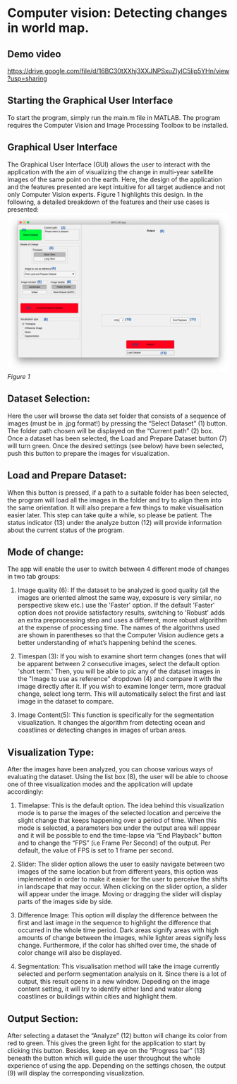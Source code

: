 # Computer vision: Detecting changes in world map.

## Demo video
https://drive.google.com/file/d/16BC30tXXhj3XXJNPSxuZlyIC5lip5YHn/view?usp=sharing

## Starting the Graphical User Interface
To start the program, simply run the main.m file in MATLAB. The program requires the Computer Vision and Image Processing Toolbox to be installed.

## Graphical User Interface
The Graphical User Interface (GUI) allows the user to interact with the application with the aim of visualizing the change in multi-year satellite images of the same point on the earth. Here, the design of the application and the features presented are kept intuitive for all target audience and not only Computer Vision experts. Figure 1 highlights this design. In the following, a detailed breakdown of the features and their use cases is presented:
![Figure 1](./img/UI.png) *Figure 1*

## Dataset Selection:
Here the user will browse the data set folder that consists of a sequence of images (must be in .jpg format!) by pressing the “Select Dataset” (1) button. The folder path chosen will be displayed on the “Current path” (2) box. Once a dataset has been selected, the Load and Prepare Dataset button (7) will turn green. Once the desired settings (see below) have been selected, push this button to prepare the images for visualization.

## Load and Prepare Dataset:
When this button is pressed, if a path to a suitable folder has been selected, the program will load all the images in the folder and try to align them into the same orientation. It will also prepare a few things to make visualisation easier later. This step can take quite a while, so please be patient. The status indicator (13) under the analyze button (12) will provide information about the current status of the program.

## Mode of change: 
The app will enable the user to switch between 4 different mode of changes in two tab groups:
                
1. Image quality (6): If the dataset to be analyzed is good quality (all the images are oriented almost the same way, exposure is very similar, no perspective skew etc.) use the 'Faster' option. If the default 'Faster' option does not provide satisfactory results, switching to 'Robust' adds an extra preprocessing step and uses a different, more robust algorithm at the expense of processing time. The names of the algorithms used are shown in parentheses so that the Computer Vision audience gets a better understanding of what’s happening behind the scenes.
                
2. Timespan (3): If you wish to examine short term changes (ones that will be apparent between 2 consecutive images, select the default option 'short term.' Then, you will be able to pic any of the dataset images in the "Image to use as reference" dropdown (4) and compare it with the image directly after it. If you wish to examine longer term, more gradual change, select long term. This will automatically select the first and last image in the dataset to compare.
3. Image Content(5): This function is specifically for the segmentation visualization. It changes the algorithm from detecting ocean and coastlines or detecting changes in images of urban areas.

## Visualization Type: 
After the images have been analyzed, you can choose various ways of evaluating the dataset. Using the list box (8), the user will be able to choose one of three visualization modes and the application will update accordingly:
1. Timelapse: This is the default option. The idea behind this visualization mode is to parse the images of the selected location and perceive the slight change that keeps happening over a period of time. When this mode is selected, a parameters box under the output area will appear and it will be possible to end the time-lapse via “End Playback” button and to change the “FPS” (i.e Frame Per Second) of the output. Per default, the value of FPS is set to 1 frame per second.

2. Slider: The slider option allows the user to easily navigate between two images of the same location but from different years, this option was implemented in order to make it easier for the user to perceive the shifts in landscape that may occur. When clicking on the slider option, a slider will appear under the image. Moving or dragging the slider will display parts of the images side by side. 
                
3. Difference Image: This option will display the difference between the first and last image in the sequence to highlight the difference that occurred in the whole time period. Dark areas signify areas with high amounts of change between the images, while lighter areas signify less change. Furthermore, if the color has shifted over time, the shade of color change will also be displayed.
4. Segmentation: This visualisation method will take the image currently selected and perform segmentation analysis on it. Since there is a lot of output, this result opens in a new window. Depeding on the image content setting, it will try to identify either land and water along coastlines or buildings within cities and highlight them. 

## Output Section:
After selecting a dataset the “Analyze” (12) button will change its color from red to green. This gives the green light for the application to start by clicking this button. Besides, keep an eye on the “Progress bar” (13) beneath the button which will guide the user throughout the whole experience of using the app. Depending on the settings chosen, the output (9) will display the corresponding visualization.

